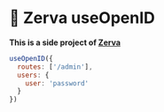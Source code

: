 # 🌱 Zerva useOpenID

**This is a side project of [Zerva](https://github.com/holtwick/zerva)**

```js
useOpenID({
  routes: ['/admin'],
  users: {
    user: 'password'
  }
})
```

